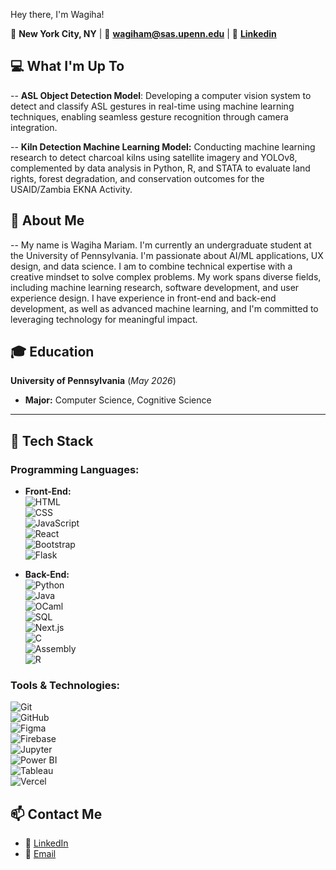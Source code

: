
Hey there, I'm Wagiha!

📍 **New York City, NY** | 📧 **[wagiham@sas.upenn.edu](mailto:wagiham@sas.upenn.edu)** |  💼  **[Linkedin](https://www.linkedin.com/in/wagiha-m-0947181b4/)**

##  💻 What I'm Up To
-- **ASL Object Detection Model**: Developing a computer vision system to detect and classify ASL gestures in real-time using machine learning techniques, enabling seamless gesture recognition through camera integration.

-- **Kiln Detection Machine Learning Model:** Conducting machine learning research to detect charcoal kilns using satellite imagery and YOLOv8, complemented by data analysis in Python, R, and STATA to evaluate land rights, forest degradation, and conservation outcomes for the USAID/Zambia EKNA Activity.

##  🌟 About Me
-- My name is Wagiha Mariam. I'm currently an undergraduate student at the University of Pennsylvania. I'm passionate about AI/ML applications, UX design, and data science. I am to combine technical expertise with a creative mindset to solve complex problems. My work spans diverse fields, including machine learning research, software development, and user experience design. I have experience in front-end and back-end development, as well as advanced machine learning, and I'm committed to leveraging technology for meaningful impact.

## 🎓 **Education**  
**University of Pennsylvania** (*May 2026*)  
- **Major:** Computer Science, Cognitive Science 

---
## 🌟 **Tech Stack**  

### **Programming Languages:**  
- **Front-End:**  
  ![HTML](https://img.shields.io/badge/HTML-E34F26?style=for-the-badge&logo=html5&logoColor=white)  
  ![CSS](https://img.shields.io/badge/CSS-1572B6?style=for-the-badge&logo=css3&logoColor=white)  
  ![JavaScript](https://img.shields.io/badge/JavaScript-F7DF1E?style=for-the-badge&logo=javascript&logoColor=black)  
  ![React](https://img.shields.io/badge/React-61DAFB?style=for-the-badge&logo=react&logoColor=black)  
  ![Bootstrap](https://img.shields.io/badge/Bootstrap-7952B3?style=for-the-badge&logo=bootstrap&logoColor=white)  
  ![Flask](https://img.shields.io/badge/Flask-000000?style=for-the-badge&logo=flask&logoColor=white)  

- **Back-End:**  
  ![Python](https://img.shields.io/badge/Python-3776AB?style=for-the-badge&logo=python&logoColor=white)  
  ![Java](https://img.shields.io/badge/Java-007396?style=for-the-badge&logo=java&logoColor=white)  
  ![OCaml](https://img.shields.io/badge/OCaml-3B3A6D?style=for-the-badge&logo=ocaml&logoColor=white)  
  ![SQL](https://img.shields.io/badge/SQL-4479A1?style=for-the-badge&logo=mysql&logoColor=white)  
  ![Next.js](https://img.shields.io/badge/Next.js-000000?style=for-the-badge&logo=nextdotjs&logoColor=white)  
  ![C](https://img.shields.io/badge/C-A8B9CC?style=for-the-badge&logo=c&logoColor=black)  
  ![Assembly](https://img.shields.io/badge/Assembly-000000?style=for-the-badge&logo=assembly&logoColor=white)  
  ![R](https://img.shields.io/badge/R-276DC3?style=for-the-badge&logo=r&logoColor=white)  

### **Tools & Technologies:**  
  ![Git](https://img.shields.io/badge/Git-F05032?style=for-the-badge&logo=git&logoColor=white)  
  ![GitHub](https://img.shields.io/badge/GitHub-181717?style=for-the-badge&logo=github&logoColor=white)  
  ![Figma](https://img.shields.io/badge/Figma-F24E1E?style=for-the-badge&logo=figma&logoColor=white)  
  ![Firebase](https://img.shields.io/badge/Firebase-FFCA28?style=for-the-badge&logo=firebase&logoColor=black)  
  ![Jupyter](https://img.shields.io/badge/Jupyter-F37626?style=for-the-badge&logo=jupyter&logoColor=white)  
  ![Power BI](https://img.shields.io/badge/Power_BI-1E1E1E?style=for-the-badge&logo=powerbi&logoColor=F2C811)  
  ![Tableau](https://img.shields.io/badge/Tableau-E97627?style=for-the-badge&logo=tableau&logoColor=white)  
  ![Vercel](https://img.shields.io/badge/Vercel-000000?style=for-the-badge&logo=vercel&logoColor=white)  






## 📫 **Contact Me**  

- 💼 [LinkedIn](https://www.linkedin.com/in/wagiha-m-0947181b4/)  
- 📧 [Email](mailto:wagiham@sas.upenn.edu)  

<!--
**wagiham/wagiham** is a ✨ _special_ ✨ repository because its `README.md` (this file) appears on your GitHub profile.

Here are some ideas to get you started:

- 🔭 I’m currently working on ...
- 🌱 I’m currently learning ...
- 👯 I’m looking to collaborate on ...
- 🤔 I’m looking for help with ...
- 💬 Ask me about ...
- 📫 How to reach me: ...
- 😄 Pronouns: ...
- ⚡ Fun fact: ...
-->
